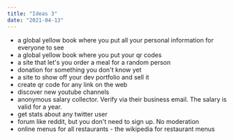 ```yaml
---
title: "Ideas 3"
date: "2021-04-13"
---
```


- a global yellow book where you put all your personal information for everyone to see
- a global yellow book where you put your qr codes
- a site that let's you order a meal for a random person
- donation for something you don't know yet
- a site to show off your dev portfolio and sell it
- create qr code for any link on the web
- discover new youtube channels
- anonymous salary collector. Verify via their business email. The salary is valid for a year.
- get stats about any twitter user
- forum like reddit, but you don't need to sign up. No moderation
- online menus for all restaurants - the wikipedia for restaurant menus
